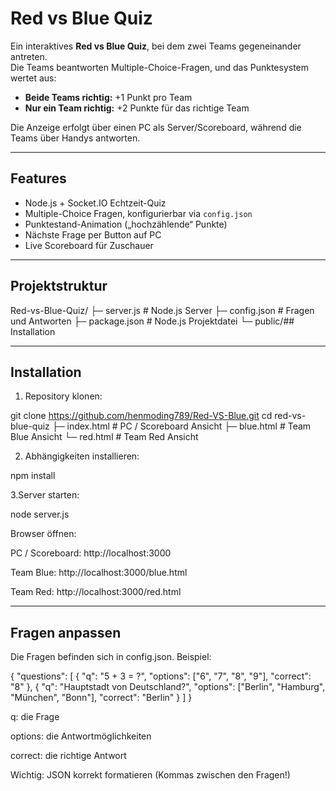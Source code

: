 # Red vs Blue Quiz

Ein interaktives **Red vs Blue Quiz**, bei dem zwei Teams gegeneinander antreten.  
Die Teams beantworten Multiple-Choice-Fragen, und das Punktesystem wertet aus:

- **Beide Teams richtig:** +1 Punkt pro Team  
- **Nur ein Team richtig:** +2 Punkte für das richtige Team  

Die Anzeige erfolgt über einen PC als Server/Scoreboard, während die Teams über Handys antworten.

---

## Features

- Node.js + Socket.IO Echtzeit-Quiz  
- Multiple-Choice Fragen, konfigurierbar via `config.json`  
- Punktestand-Animation („hochzählende“ Punkte)  
- Nächste Frage per Button auf PC  
- Live Scoreboard für Zuschauer  

---

## Projektstruktur

Red-vs-Blue-Quiz/
├─ server.js # Node.js Server
├─ config.json # Fragen und Antworten
├─ package.json # Node.js Projektdatei
└─ public/## Installation

---

## Installation
1. Repository klonen:

git clone https://github.com/henmoding789/Red-VS-Blue.git 
cd red-vs-blue-quiz
├─ index.html # PC / Scoreboard Ansicht
├─ blue.html # Team Blue Ansicht
└─ red.html # Team Red Ansicht

2. Abhängigkeiten installieren:

npm install

3.Server starten:

node server.js

Browser öffnen:

PC / Scoreboard: http://localhost:3000

Team Blue: http://localhost:3000/blue.html

Team Red: http://localhost:3000/red.html

---

## Fragen anpassen

Die Fragen befinden sich in config.json.
Beispiel:

{
  "questions": [
    { "q": "5 + 3 = ?", "options": ["6", "7", "8", "9"], "correct": "8" },
    { "q": "Hauptstadt von Deutschland?", "options": ["Berlin", "Hamburg", "München", "Bonn"], "correct": "Berlin" }
  ]
}


q: die Frage

options: die Antwortmöglichkeiten

correct: die richtige Antwort

Wichtig: JSON korrekt formatieren (Kommas zwischen den Fragen!)
